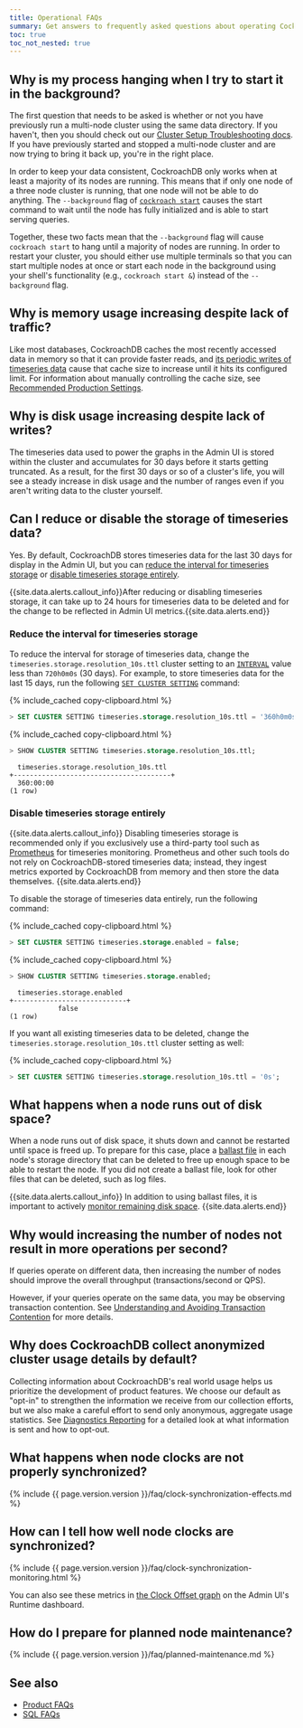 ```yaml
---
title: Operational FAQs
summary: Get answers to frequently asked questions about operating CockroachDB.
toc: true
toc_not_nested: true
---
```


## Why is my process hanging when I try to start it in the background?

The first question that needs to be asked is whether or not you have previously
run a multi-node cluster using the same data directory. If you haven't, then you
should check out our [Cluster Setup Troubleshooting
docs](cluster-setup-troubleshooting.html). If you have previously started and
stopped a multi-node cluster and are now trying to bring it back up, you're in
the right place.

In order to keep your data consistent, CockroachDB only works when at least a
majority of its nodes are running. This means that if only one node of a three
node cluster is running, that one node will not be able to do anything. The
`--background` flag of [`cockroach start`](start-a-node.html) causes the start
command to wait until the node has fully initialized and is able to start
serving queries.

Together, these two facts mean that the `--background` flag will cause
`cockroach start` to hang until a majority of nodes are running. In order to
restart your cluster, you should either use multiple terminals so that you can
start multiple nodes at once or start each node in the background using your
shell's functionality (e.g., `cockroach start &`) instead of the `--background`
flag.

## Why is memory usage increasing despite lack of traffic?

Like most databases, CockroachDB caches the most recently accessed data in memory so that it can provide faster reads, and [its periodic writes of timeseries data](#why-is-disk-usage-increasing-despite-lack-of-writes) cause that cache size to increase until it hits its configured limit. For information about manually controlling the cache size, see [Recommended Production Settings](recommended-production-settings.html#cache-and-sql-memory-size).

## Why is disk usage increasing despite lack of writes?

The timeseries data used to power the graphs in the Admin UI is stored within the cluster and accumulates for 30 days before it starts getting truncated. As a result, for the first 30 days or so of a cluster's life, you will see a steady increase in disk usage and the number of ranges even if you aren't writing data to the cluster yourself.

## Can I reduce or disable the storage of timeseries data?

Yes. By default, CockroachDB stores timeseries data for the last 30 days for display in the Admin UI, but you can [reduce the interval for timeseries storage](#reduce-the-interval-for-timeseries-storage) or [disable timeseries storage entirely](#disable-timeseries-storage-entirely).

{{site.data.alerts.callout_info}}After reducing or disabling timeseries storage, it can take up to 24 hours for timeseries data to be deleted and for the change to be reflected in Admin UI metrics.{{site.data.alerts.end}}

### Reduce the interval for timeseries storage

To reduce the interval for storage of timeseries data, change the `timeseries.storage.resolution_10s.ttl` cluster setting to an [`INTERVAL`](interval.html) value less than `720h0m0s` (30 days). For example, to store timeseries data for the last 15 days, run the following [`SET CLUSTER SETTING`](set-cluster-setting.html) command:

{% include_cached copy-clipboard.html %}
~~~ sql
> SET CLUSTER SETTING timeseries.storage.resolution_10s.ttl = '360h0m0s';
~~~

{% include_cached copy-clipboard.html %}
~~~ sql
> SHOW CLUSTER SETTING timeseries.storage.resolution_10s.ttl;
~~~

~~~
  timeseries.storage.resolution_10s.ttl
+---------------------------------------+
  360:00:00
(1 row)
~~~

### Disable timeseries storage entirely

{{site.data.alerts.callout_info}}
Disabling timeseries storage is recommended only if you exclusively use a third-party tool such as [Prometheus](monitor-cockroachdb-with-prometheus.html) for timeseries monitoring. Prometheus and other such tools do not rely on CockroachDB-stored timeseries data; instead, they ingest metrics exported by CockroachDB from memory and then store the data themselves.
{{site.data.alerts.end}}

To disable the storage of timeseries data entirely, run the following command:

{% include_cached copy-clipboard.html %}
~~~ sql
> SET CLUSTER SETTING timeseries.storage.enabled = false;
~~~

{% include_cached copy-clipboard.html %}
~~~ sql
> SHOW CLUSTER SETTING timeseries.storage.enabled;
~~~

~~~
  timeseries.storage.enabled
+----------------------------+
            false
(1 row)
~~~

If you want all existing timeseries data to be deleted, change the `timeseries.storage.resolution_10s.ttl` cluster setting as well:     

{% include_cached copy-clipboard.html %}
~~~ sql
> SET CLUSTER SETTING timeseries.storage.resolution_10s.ttl = '0s';
~~~

## What happens when a node runs out of disk space?

When a node runs out of disk space, it shuts down and cannot be restarted until space is freed up. To prepare for this case, place a [ballast file](debug-ballast.html) in each node's storage directory that can be deleted to free up enough space to be able to restart the node. If you did not create a ballast file, look for other files that can be deleted, such as log files.

{{site.data.alerts.callout_info}}
In addition to using ballast files, it is important to actively [monitor remaining disk space](monitoring-and-alerting.html#events-to-alert-on).
{{site.data.alerts.end}}

## Why would increasing the number of nodes not result in more operations per second?

If queries operate on different data, then increasing the number
of nodes should improve the overall throughput (transactions/second or QPS).

However, if your queries operate on the same data, you may be
observing transaction contention. See [Understanding and Avoiding
Transaction
Contention](performance-best-practices-overview.html#understanding-and-avoiding-transaction-contention)
for more details.

## Why does CockroachDB collect anonymized cluster usage details by default?

Collecting information about CockroachDB's real world usage helps us prioritize the development of product features. We choose our default as "opt-in" to strengthen the information we receive from our collection efforts, but we also make a careful effort to send only anonymous, aggregate usage statistics. See [Diagnostics Reporting](diagnostics-reporting.html) for a detailed look at what information is sent and how to opt-out.

## What happens when node clocks are not properly synchronized?

{% include {{ page.version.version }}/faq/clock-synchronization-effects.md %}

## How can I tell how well node clocks are synchronized?

{% include {{ page.version.version }}/faq/clock-synchronization-monitoring.html %}

You can also see these metrics in [the Clock Offset graph](admin-ui-runtime-dashboard.html#clock-offset) on the Admin UI's Runtime dashboard.

## How do I prepare for planned node maintenance?

{% include {{ page.version.version }}/faq/planned-maintenance.md %}

## See also

- [Product FAQs](frequently-asked-questions.html)
- [SQL FAQs](sql-faqs.html)
